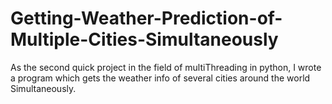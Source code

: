 # Getting-Weather-Prediction-of-Multiple-Cities-Simultaneously
As the second quick project in the field of multiThreading in python, I wrote a program which gets the weather info of several cities around the world Simultaneously.
